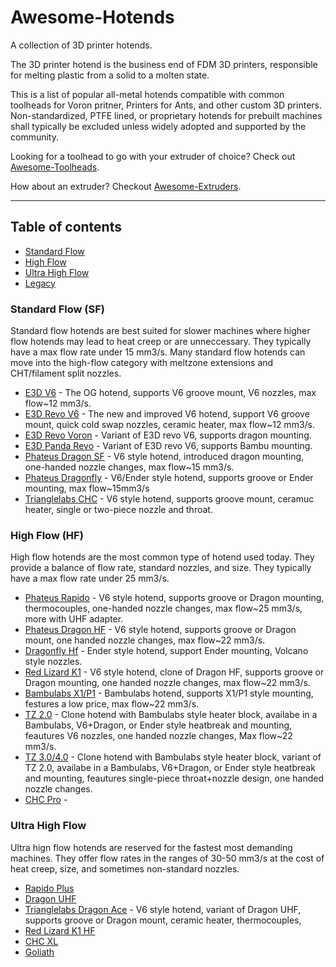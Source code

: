 # Awesome-Hotends
A collection of 3D printer hotends.

The 3D printer hotend is the business end of FDM 3D printers, responsible for melting plastic from a solid to a molten state.

This is a list of popular all-metal hotends compatible with common toolheads for Voron pritner, Printers for Ants, and other custom 3D printers. Non-standardized, PTFE lined, or proprietary hotends for  prebuilt machines shall typically be excluded unless widely adopted and supported by the community.

Looking for a toolhead to go with your extruder of choice? Check out [Awesome-Toolheads](https://github.com/SartorialGrunt0/Awesome-Toolheads).

How about an extruder? Checkout [Awesome-Extruders](https://github.com/SartorialGrunt0/Awesome-Extruders).

--------------------
## Table of contents
- [Standard Flow](#standard-flow)
- [High Flow](#high-flow)
- [Ultra High Flow](#ultra-high-flow)
- [Legacy](#legacy)

### Standard Flow (SF)

Standard flow hotends are best suited for slower machines where higher flow hotends may lead to heat creep or are unneccessary. They typically have a max flow rate under 15 mm3/s. Many standard flow hotends can move into the high-flow category with meltzone extensions and CHT/filament split nozzles.

- [E3D V6]() - The OG hotend, supports V6 groove mount, V6 nozzles, max flow~12 mm3/s.
- [E3D Revo V6]() - The new and improved V6 hotend, support V6 groove mount, quick cold swap nozzles, ceramic heater, max flow~12 mm3/s.
- [E3D Revo Voron]() - Variant of E3D revo V6, supports dragon mounting.
- [E3D Panda Revo]() - Variant of E3D revo V6, supports Bambu mounting.
- [Phateus Dragon SF]() - V6 style hotend, introduced dragon mounting, one-handed nozzle changes, max flow~15 mm3/s.
- [Phateus Dragonfly]() - V6/Ender style hotend, supports groove or Ender mounting, max flow~15mm3/s
- [Trianglelabs CHC]() - V6 style hotend, supports groove mount, ceramuc heater, single or two-piece nozzle and throat.

### High Flow (HF)

High flow hotends are the most common type of hotend used today. They provide a balance of flow rate, standard nozzles, and size. They typically have a max flow rate under 25 mm3/s.

- [Phateus Rapido]() - V6 style hotend, supports groove or Dragon mounting, thermocouples, one-handed nozzle changes, max flow~25 mm3/s, more with UHF adapter.
- [Phateus Dragon HF]() - V6 style hotend, supports groove or Dragon mount, one handed nozzle changes, max flow~22 mm3/s.
- [Dragonfly Hf]() - Ender style hotend, support Ender mounting, Volcano style nozzles.
- [Red Lizard K1]() - V6 style hotend, clone of Dragon HF, supports groove or Dragon mounting, one handed nozzle changes, max flow~22 mm3/s.
- [Bambulabs X1/P1]() - Bambulabs hotend, supports X1/P1 style mounting, festures a low price, max flow~22 mm3/s.
- [TZ 2.0]() - Clone hotend with Bambulabs style heater block, availabe in a Bambulabs, V6+Dragon, or Ender style heatbreak and mounting, feautures V6 nozzles, one handed nozzle changes, Max flow~22 mm3/s.
- [TZ 3.0/4.0]() - Clone hotend with Bambulabs style heater block, variant of TZ 2.0, availabe in a Bambulabs, V6+Dragon, or Ender style heatbreak and mounting, feautures single-piece throat+nozzle design, one handed nozzle changes.
- [CHC Pro]() - 

### Ultra High Flow

Ultra hign flow hotends are reserved for the fastest most demanding machines. They offer flow rates in the ranges of 30-50 mm3/s at the cost of heat creep, size, and sometimes non-standard nozzles.

- [Rapido Plus]()
- [Dragon UHF]()
- [Trianglelabs Dragon Ace]() - V6 style hotend, variant of Dragon UHF, supports groove or Dragon mount, ceramic heater, thermocouples, 
- [Red Lizard K1 HF]()
- [CHC XL]()
- [Goliath]()

